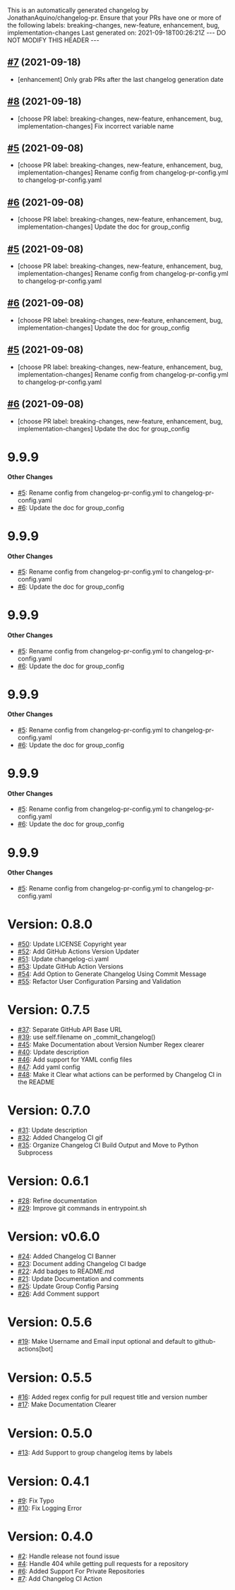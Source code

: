 This is an automatically generated changelog by JonathanAquino/changelog-pr.
Ensure that your PRs have one or more of the following labels:
breaking-changes, new-feature, enhancement, bug, implementation-changes
Last generated on: 2021-09-18T00:26:21Z
--- DO NOT MODIFY THIS HEADER ---

## [#7](https://github.com/JonathanAquino/changelog-pr/pull/7) (2021-09-18)
- [enhancement] Only grab PRs after the last changelog generation date

## [#8](https://github.com/JonathanAquino/changelog-pr/pull/8) (2021-09-18)
- [choose PR label: breaking-changes, new-feature, enhancement, bug, implementation-changes] Fix incorrect variable name

## [#5](https://github.com/JonathanAquino/changelog-pr/pull/5) (2021-09-08)
- [choose PR label: breaking-changes, new-feature, enhancement, bug, implementation-changes] Rename config from changelog-pr-config.yml to changelog-pr-config.yaml

## [#6](https://github.com/JonathanAquino/changelog-pr/pull/6) (2021-09-08)
- [choose PR label: breaking-changes, new-feature, enhancement, bug, implementation-changes] Update the doc for group_config

## [#5](https://github.com/JonathanAquino/changelog-pr/pull/5) (2021-09-08)
- [choose PR label: breaking-changes, new-feature, enhancement, bug, implementation-changes] Rename config from changelog-pr-config.yml to changelog-pr-config.yaml

## [#6](https://github.com/JonathanAquino/changelog-pr/pull/6) (2021-09-08)
- [choose PR label: breaking-changes, new-feature, enhancement, bug, implementation-changes] Update the doc for group_config

## [#5](https://github.com/JonathanAquino/changelog-pr/pull/5) (2021-09-08)
- [choose PR label: breaking-changes, new-feature, enhancement, bug, implementation-changes] Rename config from changelog-pr-config.yml to changelog-pr-config.yaml

## [#6](https://github.com/JonathanAquino/changelog-pr/pull/6) (2021-09-08)
- [choose PR label: breaking-changes, new-feature, enhancement, bug, implementation-changes] Update the doc for group_config



# 9.9.9


#### Other Changes

* [#5](https://github.com/JonathanAquino/changelog-pr/pull/5): Rename config from changelog-pr-config.yml to changelog-pr-config.yaml
* [#6](https://github.com/JonathanAquino/changelog-pr/pull/6): Update the doc for group_config


# 9.9.9


#### Other Changes

* [#5](https://github.com/JonathanAquino/changelog-pr/pull/5): Rename config from changelog-pr-config.yml to changelog-pr-config.yaml
* [#6](https://github.com/JonathanAquino/changelog-pr/pull/6): Update the doc for group_config


# 9.9.9


#### Other Changes

* [#5](https://github.com/JonathanAquino/changelog-pr/pull/5): Rename config from changelog-pr-config.yml to changelog-pr-config.yaml
* [#6](https://github.com/JonathanAquino/changelog-pr/pull/6): Update the doc for group_config


# 9.9.9


#### Other Changes

* [#5](https://github.com/JonathanAquino/changelog-pr/pull/5): Rename config from changelog-pr-config.yml to changelog-pr-config.yaml
* [#6](https://github.com/JonathanAquino/changelog-pr/pull/6): Update the doc for group_config


# 9.9.9


#### Other Changes

* [#5](https://github.com/JonathanAquino/changelog-pr/pull/5): Rename config from changelog-pr-config.yml to changelog-pr-config.yaml
* [#6](https://github.com/JonathanAquino/changelog-pr/pull/6): Update the doc for group_config


# 9.9.9


#### Other Changes

* [#5](https://github.com/JonathanAquino/changelog-pr/pull/5): Rename config from changelog-pr-config.yml to changelog-pr-config.yaml


# Version: 0.8.0

* [#50](https://github.com/saadmk11/changelog-ci/pull/50): Update LICENSE Copyright year
* [#52](https://github.com/saadmk11/changelog-ci/pull/52): Add GitHub Actions Version Updater
* [#51](https://github.com/saadmk11/changelog-ci/pull/51): Update changelog-ci.yaml
* [#53](https://github.com/saadmk11/changelog-ci/pull/53): Update GitHub Action Versions
* [#54](https://github.com/saadmk11/changelog-ci/pull/54): Add Option to Generate Changelog Using Commit Message
* [#55](https://github.com/saadmk11/changelog-ci/pull/55): Refactor User Configuration Parsing and Validation


# Version: 0.7.5

* [#37](https://github.com/saadmk11/changelog-ci/pull/37): Separate GitHub API Base URL
* [#39](https://github.com/saadmk11/changelog-ci/pull/39): use self.filename on _commit_changelog()
* [#45](https://github.com/saadmk11/changelog-ci/pull/45): Make Documentation about Version Number Regex clearer
* [#40](https://github.com/saadmk11/changelog-ci/pull/40): Update description
* [#46](https://github.com/saadmk11/changelog-ci/pull/46): Add support for YAML config files
* [#47](https://github.com/saadmk11/changelog-ci/pull/47): Add yaml config
* [#48](https://github.com/saadmk11/changelog-ci/pull/48): Make it Clear what actions can be performed by Changelog CI in the README


# Version: 0.7.0

* [#31](https://github.com/saadmk11/changelog-ci/pull/31): Update description
* [#32](https://github.com/saadmk11/changelog-ci/pull/32): Added Changelog CI gif
* [#35](https://github.com/saadmk11/changelog-ci/pull/35): Organize Changelog CI Build Output and Move to Python Subprocess


# Version: 0.6.1

* [#28](https://github.com/saadmk11/changelog-ci/pull/28): Refine documentation
* [#29](https://github.com/saadmk11/changelog-ci/pull/29): Improve git commands in entrypoint.sh


# Version: v0.6.0

* [#24](https://github.com/saadmk11/changelog-ci/pull/24): Added Changelog CI Banner
* [#23](https://github.com/saadmk11/changelog-ci/pull/23): Document adding Changelog CI badge
* [#22](https://github.com/saadmk11/changelog-ci/pull/22): Add badges to README.md
* [#21](https://github.com/saadmk11/changelog-ci/pull/21): Update Documentation and comments
* [#25](https://github.com/saadmk11/changelog-ci/pull/25): Update Group Config Parsing
* [#26](https://github.com/saadmk11/changelog-ci/pull/26): Add Comment support


Version: 0.5.6
==============

* [#19](https://github.com/saadmk11/changelog-ci/pull/19): Make Username and Email input optional and default to github-actions[bot]


Version: 0.5.5
==============

* [#16](https://github.com/saadmk11/changelog-ci/pull/16): Added regex config for pull request title and version number
* [#17](https://github.com/saadmk11/changelog-ci/pull/17): Make Documentation Clearer


Version: 0.5.0
==============

* [#13](https://github.com/saadmk11/changelog-ci/pull/13): Add Support to group changelog items by labels


Version: 0.4.1
==============

* [#9](https://github.com/saadmk11/changelog-ci/pull/9): Fix Typo
* [#10](https://github.com/saadmk11/changelog-ci/pull/10): Fix Logging Error


Version: 0.4.0
==============

* [#2](https://github.com/saadmk11/changelog-ci/pull/2): Handle release not found issue
* [#4](https://github.com/saadmk11/changelog-ci/pull/4): Handle 404 while getting pull requests for a repository
* [#6](https://github.com/saadmk11/changelog-ci/pull/6): Added Support For Private Repositories
* [#7](https://github.com/saadmk11/changelog-ci/pull/7): Add Changelog CI Action
